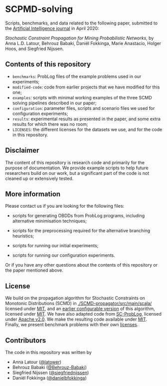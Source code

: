 # SCPMD-solving

Scripts, benchmarks, and data related to the following paper, submitted to the [Artificial Intelligence journal](https://www.journals.elsevier.com/artificial-intelligence) in April 2020:

_Stochastic Constraint Propagation for Mining Probabilistic Networks_, by Anna L.D. Latour, Behrouz Babaki, Daniël Fokkinga, Marie Anastacio, Holger Hoos, and Siegfried Nijssen.

## Contents of this repository

- `benchmarks`: ProbLog files of the example problems used in our experiments;
- `modified-code`: code from earlier projects that we have modified for this one;
- `examples`: scripts with minimal working examples of the three SCMD solving pipelines described in our paper;
- `configuration`: parameter files, scripts and scenario files we used for configuration experiments;
- `results`: experimental results as presented in the paper, and some extra results for which there was no room;
- `LICENSES`: the different licenses for the datasets we use, and for the code in this repository.

## Disclaimer

The content of this repository is research code and primarily for the purpose of documentation. We provide example scripts to help future researchers build on our work, but a significant part of the code is not cleaned up or extensively tested.

## More information

Please contact us if you are looking for the following files:

- scripts for generating OBDDs from ProbLog programs, including alternative minimisation techniques;

- scripts for the preprocessing required for the alternative branching heuristics;

- scripts for running our initial experiments;

- scripts for running our configuration experiments.

Or if you have any other questions about the contents of this repository or the paper mentioned above.

## License

We build on the propagation algorithm for Stochastic Constraints on Monotonic Distributions (SCMD) in [./SCMD-propagator/src/main/scala/](https://github.com/danielbfokkinga/configurable-SCOP/tree/master/SCMD-propagator/src/main/scala) licensed under [MIT](https://github.com/latower/SCMD/blob/master/LICENSE), and an [earlier configurable version](https://github.com/danielbfokkinga/configurable-SCOP) of this algorithm, licensed under [MIT](https://github.com/danielbfokkinga/configurable-SCOP/blob/master/LICENCES/LICENSE). We have also adapted code from [SC-ProbLog](https://github.com/ML-KULeuven/problog/tree/sc-problog), licensed under [Apache v2.0](https://github.com/latower/SCPMD-solving/blob/master/LICENSES/LICENSE_SC_PROBLOG). We make the resulting code available under [MIT](https://github.com/latower/SCPMD-solving/blob/master/LICENSES/LICENSE). Finally, we present benchmark problems with their own [licenses](https://github.com/latower/SCPMD-solving/blob/master/LICENSES).

## Contributors

The code in this repository was written by

- Anna Latour ([@latower](https://github.com/latower))
- Behrouz Babaki ([@Behrouz-Babaki](https://github.com/Behrouz-Babaki))
- Siegfried Nijssen ([@siegfriednijssen](https://github.com/siegfriednijssen))
- Daniël Fokkinga ([@danielbfokkinga](https://github.com/danielbfokkinga))

